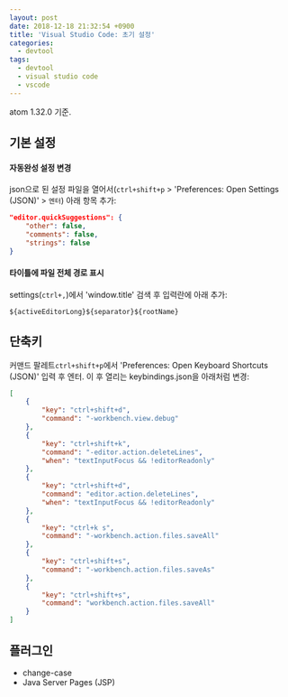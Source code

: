 ```yaml
---
layout: post
date: 2018-12-18 21:32:54 +0900
title: 'Visual Studio Code: 초기 설정'
categories:
  - devtool
tags:
  - devtool
  - visual studio code
  - vscode
---
```


atom 1.32.0 기준.

## 기본 설정

#### 자동완성 설정 변경

json으로 된 설정 파일을 열어서(`ctrl+shift+p` > 'Preferences: Open Settings (JSON)' > `엔터`) 아래 항목 추가:

```json
"editor.quickSuggestions": {
    "other": false,
    "comments": false,
    "strings": false
}
```

#### 타이틀에 파일 전체 경로 표시

settings(`ctrl+,`)에서 'window.title' 검색 후 입력란에 아래 추가:

```
${activeEditorLong}${separator}${rootName}
```

## 단축키

커맨드 팔레트`ctrl+shift+p`에서 'Preferences: Open Keyboard Shortcuts (JSON)' 입력 후 엔터. 이 후 열리는 keybindings.json을 아래처럼 변경:

```json
[
    {
        "key": "ctrl+shift+d",
        "command": "-workbench.view.debug"
    },
    {
        "key": "ctrl+shift+k",
        "command": "-editor.action.deleteLines",
        "when": "textInputFocus && !editorReadonly"
    },
    {
        "key": "ctrl+shift+d",
        "command": "editor.action.deleteLines",
        "when": "textInputFocus && !editorReadonly"
    },
    {
  		"key": "ctrl+k s",
  		"command": "-workbench.action.files.saveAll"
  	},
  	{
  		"key": "ctrl+shift+s",
  		"command": "-workbench.action.files.saveAs"
  	},
  	{
  		"key": "ctrl+shift+s",
  		"command": "workbench.action.files.saveAll"
  	}
]
```

## 플러그인

- change-case
- Java Server Pages (JSP)

